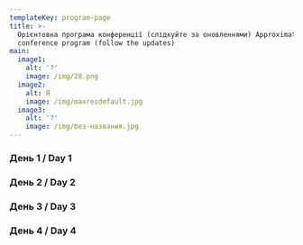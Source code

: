 ```yaml
---
templateKey: program-page
title: >-
  Орієнтовна програма конференції (слідкуйте за оновленнями) Approximate
  conference program (follow the updates)
main:
  image1:
    alt: '?'
    image: /img/28.png
  image2:
    alt: Я
    image: /img/maxresdefault.jpg
  image3:
    alt: '?'
    image: /img/без-названия.jpg
---
```

### День 1 / Day 1

### День 2 / Day 2

### День 3 / Day 3

### День 4 / Day 4
